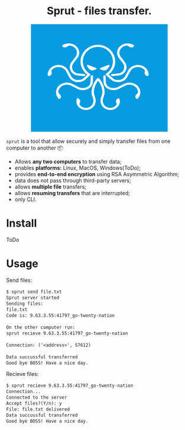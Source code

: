 <h1 align="center">Sprut - files transfer.</h1>


<p align="center">
<img
    src="https://github.com/qXytreXp/images/blob/master/Sprut.jpg"
    width="370px" height="290px" border="0" alt="sprut">
<br>
</p>

`sprut` is a tool that allow securely and simply transfer files from one computer to another 📦
- Allows **any two computers** to transfer data;
- enables **platforms:** Linux, MacOS, Windows(ToDo);
- provides **end-to-end encryption** using RSA Asymmetric Algorithm;
- data does not pass through third-party servers;
- allows **multiple file** transfers;
- allows **resuming transfers** that are interrupted;
- only CLI.

# Install
ToDo

# Usage
Send files:
```
$ sprut send file.txt
Sprut server started
Sending files:
file.txt
Code is: 9.63.3.55:41797_go-twenty-nation

On the other computer run:
sprut recieve 9.63.3.55:41797_go-twenty-nation

Connection: ('<address>', 57612)

Data succussful transferred
Good bye BOSS! Have a nice day.
```
Recieve files:
```
$ sprut recieve 9.63.3.55:41797_go-twenty-nation
Connection...
Connected to the server
Accept files?(Y/n): y
File: file.txt delivered
Data succussful transferred
Good bye BOSS! Have a nice day.
```
